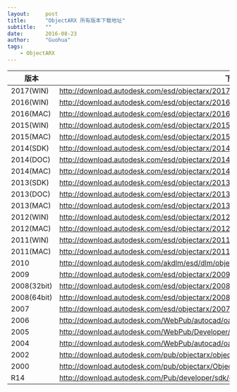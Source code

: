 ```yaml
---
layout:     post
title:      "ObjectARX 所有版本下载地址"
subtitle:   ""
date:       2016-08-23
author:     "Guohua"
tags:
    - ObjectARX
---
```


版本        | 下载地址
------------|------
2017(WIN)   | <http://download.autodesk.com/esd/objectarx/2017/Autodesk_ObjectARX_2017_Win_64_and_32_Bit.sfx.exe>
2016(WIN)   | <http://download.autodesk.com/esd/objectarx/2016/Autodesk_ObjectARX_2016_Win_64_and_32_Bit.exe>
2016(MAC)   | <http://download.autodesk.com/esd/objectarx/2016/ObjectARX_2016_English_Mac_OSX.dmg>
2015(WIN)   | <http://download.autodesk.com/esd/objectarx/2015/Autodesk_ObjectARX_2015_Win_64_and_32_Bit.exe>
2015(MAC)   | <http://download.autodesk.com/esd/objectarx/2015/Autodesk_ObjectARX_2015_English_Mac_OSX.dmg>
2014(SDK)   | <http://download.autodesk.com/esd/objectarx/2014/Autodesk_ObjectARX_2014_Win_64_and_32Bit.sfx.exe>
2014(DOC)   | <http://download.autodesk.com/esd/objectarx/2014/Autodesk_ObjectARX_2014_Documentation.sfx.exe>
2014(MAC)   | <http://download.autodesk.com/esd/objectarx/2014/Autodesk_ObjectARX_2014_English_Mac_OSX.dmg>
2013(SDK)   | <http://download.autodesk.com/esd/objectarx/2013/ObjectARX_2013_Win_64_and_32Bit.exe>
2013(DOC)   | <http://download.autodesk.com/esd/objectarx/2013/ObjectARX_2013_Documentation.exe>
2013(MAC)   | <http://download.autodesk.com/esd/objectarx/2013/ObjectARX_2013_English_Mac_OSX.dmg>
2012(WIN)   | <http://download.autodesk.com/esd/objectarx/2012/ObjectARX_2012_Win_64_and_32Bit.exe>
2012(MAC)   | <http://download.autodesk.com/esd/objectarx/2012/ObjectARX_2012_English_Mac_OSX.dmg>
2011(WIN)   | <http://download.autodesk.com/esd/objectarx/2011/ObjectARX_2011_Win_64_and_32Bit.exe>
2011(MAC)   | <http://download.autodesk.com/esd/objectarx/2011/ObjectARX_2011_English_Mac_OSX.dmg>
2010        | <http://download.autodesk.com/akdlm/esd/dlm/objectarx/ObjectARX_2010_Win_64_and_32Bit.exe>
2009        | <http://download.autodesk.com/esd/objectarx/2009/ObjectARX_2009_Win_64_and_32Bit.exe>
2008(32bit) | <http://download.autodesk.com/esd/objectarx/2008/ObjectARX_2008_32Bit.exe>
2008(64bit) | <http://download.autodesk.com/esd/objectarx/2008/ObjectARX_2008_64Bit.exe>
2007        | <http://download.autodesk.com/esd/objectarx/2007/Arx_All.exe>
2006        | <http://download.autodesk.com/WebPub/autocad/oarx2006/Arx_All.exe>
2005        | <http://download.autodesk.com/WebPub/Developer/autocad/Arx_All2005.exe>
2004        | <http://download.autodesk.com/WebPub/autocad/oarx/arx_sdk.exe>
2002        | <http://download.autodesk.com/pub/objectarx/objectarx_2002/K030.arx.plus.all.zip>
2000        | <http://download.autodesk.com/pub/objectarx/ObjectArxSDK.exe>
R14         | <http://download.autodesk.com/Pub/developer/sdk/obarxsdk.exe>